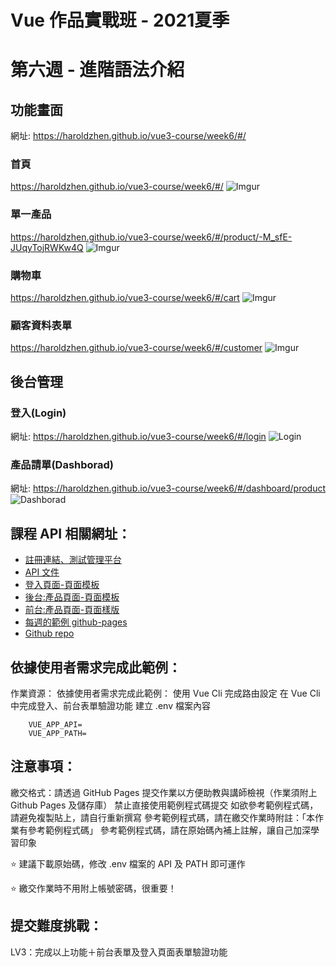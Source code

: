 # Vue 作品實戰班 - 2021夏季

# 第六週 - 進階語法介紹

## 功能畫面
網址: https://haroldzhen.github.io/vue3-course/week6/#/

### 首頁
https://haroldzhen.github.io/vue3-course/week6/#/
![Imgur](https://i.imgur.com/unAo5Im.jpg)

### 單一產品
https://haroldzhen.github.io/vue3-course/week6/#/product/-M_sfE-JUqyTojRWKw4Q
![Imgur](https://i.imgur.com/uOAXz7d.jpg)

### 購物車
https://haroldzhen.github.io/vue3-course/week6/#/cart
![Imgur](https://i.imgur.com/uOAXz7d.jpg)

### 顧客資料表單
https://haroldzhen.github.io/vue3-course/week6/#/customer
![Imgur](https://i.imgur.com/4MkyJqv.jpg)

## 後台管理
### 登入(Login)
網址: https://haroldzhen.github.io/vue3-course/week6/#/login
![Login](https://i.imgur.com/knOH2QQ.jpg)

### 產品請單(Dashborad)
網址: https://haroldzhen.github.io/vue3-course/week6/#/dashboard/product
![Dashborad](https://i.imgur.com/v39qI9y.jpg)

## 課程 API 相關網址：
- [註冊連結、測試管理平台](https://vue3-course-api.hexschool.io/)
- [API 文件](https://github.com/hexschool/vue3-course-api-wiki/wiki/%E5%AE%A2%E6%88%B6%E8%B3%BC%E7%89%A9-%5B%E5%85%8D%E9%A9%97%E8%AD%89%5D)
- [登入頁面-頁面模板](https://codepen.io/hexschool/pen/poeJxXJ?editors=1010)
- [後台:產品頁面-頁面模板](https://codepen.io/hexschool/pen/vYxOVjd?editors=1000)
- [前台:產品頁面-頁面樣版](https://hexschool.github.io/live-vue3-training-chapter-works/week5/index3.html)
- [每週的範例 github-pages](https://hexschool.github.io/live-vue3-training-chapter-works/)
- [Github repo](https://github.com/hexschool/live-vue3-training-chapter-works)

## 依據使用者需求完成此範例：

作業資源：
依據使用者需求完成此範例：
使用 Vue Cli 完成路由設定
在 Vue Cli 中完成登入、前台表單驗證功能
建立 .env 檔案內容
```
    VUE_APP_API=
    VUE_APP_PATH=
```

## 注意事項：
繳交格式：請透過 GitHub Pages 提交作業以方便助教與講師檢視（作業須附上 Github Pages 及儲存庫）
禁止直接使用範例程式碼提交
如欲參考範例程式碼，請避免複製貼上，請自行重新撰寫
參考範例程式碼，請在繳交作業時附註：「本作業有參考範例程式碼」
參考範例程式碼，請在原始碼內補上註解，讓自己加深學習印象

⭐️ 建議下載原始碼，修改 .env 檔案的 API 及 PATH 即可運作

⭐️ 繳交作業時不用附上帳號密碼，很重要！

## 提交難度挑戰：
LV3：完成以上功能＋前台表單及登入頁面表單驗證功能





